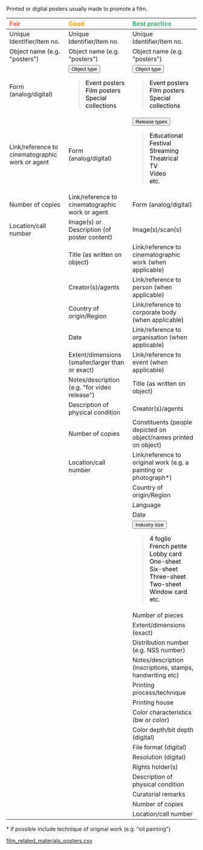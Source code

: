 
Printed or digital posters usually made to promote a film.

| <span style="color:Tomato"><b>Fair</b></span>| <span style="color:Orange"><b>Good</b></span>  | <span style="color:MediumSeaGreen"><b> Best practice</b></span>  |
|:------------------------------------------------|:-------------------------------------------------|:-----------------------------------------------------------------------|
| <tspan title="An identifier that is guaranteed to be unique among all identifiers used for specific objects or entities and for a specific purpose. A unique identifier could be a code or a sequence number.">Unique Identifier/Item no.</tspan>   | <tspan title="An identifier that is guaranteed to be unique among all identifiers used for specific objects or entities and for a specific purpose. A unique identifier could be a code or a sequence number.">Unique Identifier/Item no.</tspan>  | <tspan title="An identifier that is guaranteed to be unique among all identifiers used for specific objects or entities and for a specific purpose. A unique identifier could be a code or a sequence number.">Unique Identifier/Item no.</tspan> |
| <tspan title="General category of an item.">Object name (e.g. "posters")</tspan> | <tspan title="General category of an item.">Object name (e.g. "posters")</tspan>  | <tspan title="General category of an item.">Object name (e.g. "posters")</tspan>   |
| Form (analog/digital)   | <div class="collapsible"><button class="collapsible-btn"><tspan title="Specific category of an item.">Object type</tspan></button><div class="collapsible-content"><blockquote style='color:black'><div class="collapsible">Event posters</div><div class="collapsible">Film posters</div><div class="collapsible">Special collections</div></blockquote></div></div>     | <div class="collapsible"><button class="collapsible-btn"><tspan title="Specific category of an item.">Object type</tspan></button><div class="collapsible-content"><blockquote style='color:black'><div class="collapsible">Event posters</div><div class="collapsible">Film posters</div><div class="collapsible">Special collections</div></blockquote></div></div>    |
| Link/reference to cinematographic work or agent | Form (analog/digital)| <div class="collapsible"><button class="collapsible-btn"><tspan title="Distribution format for a film.">Release types</tspan></button><div class="collapsible-content"><blockquote style='color:black'><div class="collapsible">Educational</div><div class="collapsible">Festival</div><div class="collapsible">Streaming</div><div class="collapsible">Theatrical</div><div class="collapsible">TV</div><div class="collapsible">Video</div><div class="collapsible">etc.</div></blockquote></div></div> |
| Number of copies| Link/reference to cinematographic work or agent  | Form (analog/digital)  |
| <tspan title="A number, letter, symbol or combination, indicating the specific location of an object.">Location/call number</tspan> | Image(s) or Description (of poster content)  | Image(s)/scan(s)   |
| | Title (as written on object) | Link/reference to cinematographic work (when applicable)   |
| | Creator(s)/agents| Link/reference to person (when applicable) |
| | Country of origin/Region | Link/reference to corporate body (when applicable) |
| | Date | Link/reference to organisation (when applicable)   |
| | Extent/dimensions (smaller/larger than or exact) | Link/reference to event (when applicable)  |
| | Notes/description (e.g. "for video release") | Title (as written on object)   |
| | Description of physical condition| Creator(s)/agents  |
| | Number of copies | Constituents (people depicted on object/names printed on object)   |
| | <tspan title="A number, letter, symbol or combination, indicating the specific location of an object.">Location/call number</tspan>  | Link/reference to original work (e.g. a painting or photograph*)   |
| |  | Country of origin/Region   |
| |  | Language   |
| |  | Date   |
| |  | <div class="collapsible"><button class="collapsible-btn"><tspan title="Standardized size used for film posters.">Industry size</tspan></button><div class="collapsible-content"><blockquote style='color:black'><div class="collapsible"><tspan title="Large size Italian poster.">4 foglio</tspan></div><div class="collapsible"><tspan title='Posters (approx. 15"x21"), usually folded in half at the time of printinng.'>French petite</tspan></div><div class="collapsible"><tspan title="Lobby cards were designed for display in the customer-facing or lobby areas of a cinema or theatre hall. Lobby cards are published in sets of 4, 8, 12, 16, and 20 cards; each set typically contains the title and the significant crew and cast names lettered on the cards and displays eye-catching scenes from the films to entice the viewers and create curiosity in their minds towards the film. A few cards were painted or printed, but the majority of the cards were photographed.">Lobby card</tspan></div><div class="collapsible"><tspan title="The poster completes in one part, the industry defined sizes of one-sheet posters can be different.">One-sheet</tspan></div><div class="collapsible"><tspan title="Large size poster that comes in six parts i.e. completes in 6 sheets.">Six-sheet</tspan></div><div class="collapsible"><tspan title="The poster completes in three parts i.e three sheets.">Three-sheet</tspan></div><div class="collapsible"><tspan title="The poster completes in two parts i.e two sheets.">Two-sheet</tspan></div><div class="collapsible"><tspan title="Posters made for displayed in locations outide of the theatre. Window cards were printed on a heavier, cheaper card stock.">Window card</tspan></div><div class="collapsible">etc.</div></blockquote></div></div> |
| |  | Number of pieces   |
| |  | Extent/dimensions (exact)  |
| |  | Distribution number (e.g. NSS number)  |
| |  | Notes/description (inscriptions, stamps, handwriting etc)  |
| |  | Printing process/technique |
| |  | <tspan title="Company used for printing a film poster.">Printing house </tspan>|
| |  | <tspan title="The precence or abcence of color in a film.">Color characteristics (bw or color)</tspan>|
| |  | <tspan title="Number of bits used to indicate the color of a single pixel in a digital image.">Color depth/bit depth (digital)</tspan>|
| |  | File format (digital)  |
| |  | <tspan title="The level of detail an image holds.">Resolution (digital)</tspan>   |
| |  | Rights holder(s)   |
| |  | Description of physical condition  |
| |  | <tspan title="Contextual info from secondary sources.">Curatorial remarks</tspan> |
| |  | Number of copies   |
| |  | <tspan title="A number, letter, symbol or combination, indicating the specific location of an object.">Location/call number</tspan>   |


\* if possible include technique of original work (e.g. "oil painting") 

<script>
    document.addEventListener("DOMContentLoaded", function() {
    var collapsibleBtns = document.querySelectorAll('.collapsible-btn');
    
    collapsibleBtns.forEach(function(btn) {
        btn.addEventListener('click', function() {
            var content = this.nextElementSibling;
            if (content.style.display === "block") {
                content.style.display = "none";
            } else {
                content.style.display = "block";
            }
        });
    });
});
</script>

<a href="../film_related_materials_posters.csv" download><u>film_related_materials_posters.csv</u></a>